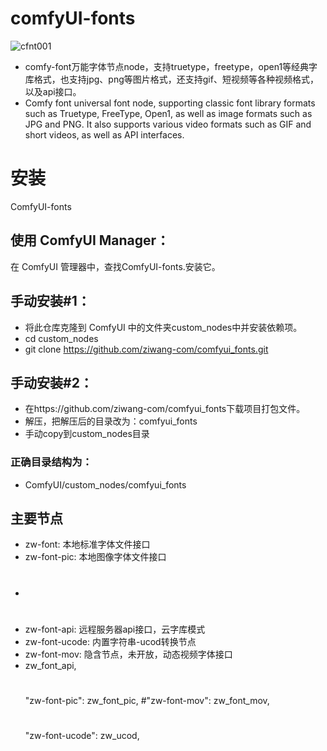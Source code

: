 # comfyUI-fonts
 
![cfnt001](https://github.com/user-attachments/assets/6fa46a33-68a1-4360-bb0e-8b132d0b3c6a)

* comfy-font万能字体节点node，支持truetype，freetype，open1等经典字库格式，也支持jpg、png等图片格式，还支持gif、短视频等各种视频格式，以及api接口。
* Comfy font universal font node, supporting classic font library formats such as Truetype, FreeType, Open1, as well as image formats such as JPG and PNG. It also supports various video formats such as GIF and short videos, as well as API interfaces.

# 安装
ComfyUI-fonts
## 使用 ComfyUI Manager：
在 ComfyUI 管理器中，查找ComfyUI-fonts.安装它。

## 手动安装#1：
* 将此仓库克隆到 ComfyUI 中的文件夹custom_nodes中并安装依赖项。
* cd custom_nodes
* git clone https://github.com/ziwang-com/comfyui_fonts.git

## 手动安装#2：
* 在https://github.com/ziwang-com/comfyui_fonts下载项目打包文件。
* 解压，把解压后的目录改为：comfyui_fonts
* 手动copy到custom_nodes目录

### 正确目录结构为：
* ComfyUI/custom_nodes/comfyui_fonts

## 主要节点
* zw-font: 本地标准字体文件接口
* zw-font-pic: 本地图像字体文件接口
*  #
* zw-font-api: 远程服务器api接口，云字库模式
* zw-font-ucode: 内置字符串-ucod转换节点
* zw-font-mov: 隐含节点，未开放，动态视频字体接口
*   zw_font_api,
    #
    "zw-font-pic": zw_font_pic,
    #"zw-font-mov": zw_font_mov,
    #
    "zw-font-ucode": zw_ucod,
